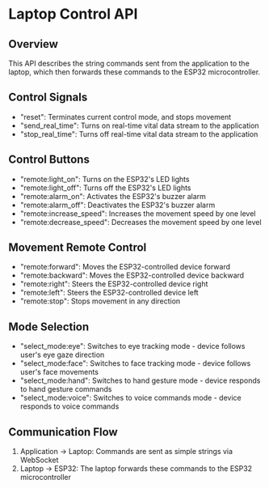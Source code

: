 # Laptop Control API

## Overview

This API describes the string commands sent from the application to the laptop, which then forwards these commands to the ESP32 microcontroller.

## Control Signals

- "reset": Terminates current control mode, and stops movement
- "send_real_time": Turns on real-time vital data stream to the application
- "stop_real_time": Turns off real-time vital data stream to the application

## Control Buttons

- "remote:light_on": Turns on the ESP32's LED lights
- "remote:light_off": Turns off the ESP32's LED lights
- "remote:alarm_on": Activates the ESP32's buzzer alarm
- "remote:alarm_off": Deactivates the ESP32's buzzer alarm
- "remote:increase_speed": Increases the movement speed by one level
- "remote:decrease_speed": Decreases the movement speed by one level

## Movement Remote Control

- "remote:forward": Moves the ESP32-controlled device forward
- "remote:backward": Moves the ESP32-controlled device backward
- "remote:right": Steers the ESP32-controlled device right
- "remote:left": Steers the ESP32-controlled device left
- "remote:stop": Stops movement in any direction

## Mode Selection

- "select_mode:eye": Switches to eye tracking mode - device follows user's eye gaze direction
- "select_mode:face": Switches to face tracking mode - device follows user's face movements
- "select_mode:hand": Switches to hand gesture mode - device responds to hand gesture commands
- "select_mode:voice": Switches to voice commands mode - device responds to voice commands

## Communication Flow

1. Application → Laptop: Commands are sent as simple strings via WebSocket
2. Laptop → ESP32: The laptop forwards these commands to the ESP32 microcontroller

